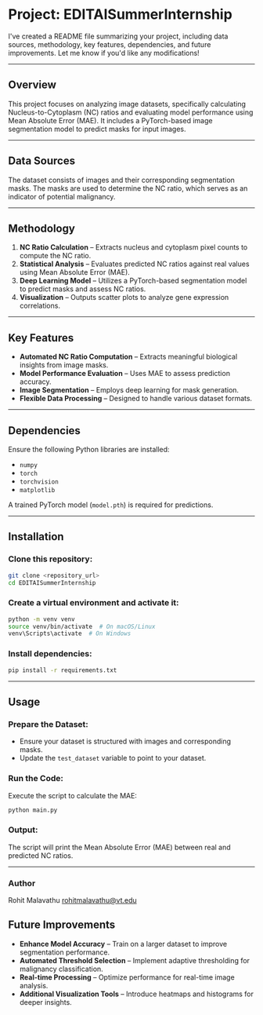 # **Project: EDITAISummerInternship**  

I've created a README file summarizing your project, including data sources, methodology, key features, dependencies, and future improvements. Let me know if you'd like any modifications!  

---

## **Overview**  
This project focuses on analyzing image datasets, specifically calculating Nucleus-to-Cytoplasm (NC) ratios and evaluating model performance using Mean Absolute Error (MAE). It includes a PyTorch-based image segmentation model to predict masks for input images.  

---

## **Data Sources**  
The dataset consists of images and their corresponding segmentation masks. The masks are used to determine the NC ratio, which serves as an indicator of potential malignancy.  

---

## **Methodology**  
1. **NC Ratio Calculation** – Extracts nucleus and cytoplasm pixel counts to compute the NC ratio.  
2. **Statistical Analysis** – Evaluates predicted NC ratios against real values using Mean Absolute Error (MAE).  
3. **Deep Learning Model** – Utilizes a PyTorch-based segmentation model to predict masks and assess NC ratios.  
4. **Visualization** – Outputs scatter plots to analyze gene expression correlations.  

---

## **Key Features**  
- **Automated NC Ratio Computation** – Extracts meaningful biological insights from image masks.  
- **Model Performance Evaluation** – Uses MAE to assess prediction accuracy.  
- **Image Segmentation** – Employs deep learning for mask generation.  
- **Flexible Data Processing** – Designed to handle various dataset formats.  

---

## **Dependencies**  
Ensure the following Python libraries are installed:  
- `numpy`  
- `torch`  
- `torchvision`  
- `matplotlib`  

A trained PyTorch model (`model.pth`) is required for predictions.  

---

## **Installation**  

### **Clone this repository:**  
```sh
git clone <repository_url>
cd EDITAISummerInternship
```  

### **Create a virtual environment and activate it:**  
```sh
python -m venv venv  
source venv/bin/activate  # On macOS/Linux  
venv\Scripts\activate  # On Windows  
```  

### **Install dependencies:**  
```sh
pip install -r requirements.txt  
```  

---

## **Usage**  

### **Prepare the Dataset:**  
- Ensure your dataset is structured with images and corresponding masks.  
- Update the `test_dataset` variable to point to your dataset.  

### **Run the Code:**  
Execute the script to calculate the MAE:  
```sh
python main.py  
```  

### **Output:**  
The script will print the Mean Absolute Error (MAE) between real and predicted NC ratios.  

---

### **Author**  
Rohit Malavathu 
rohitmalavathu@vt.edu

## **Future Improvements**  
- **Enhance Model Accuracy** – Train on a larger dataset to improve segmentation performance.  
- **Automated Threshold Selection** – Implement adaptive thresholding for malignancy classification.  
- **Real-time Processing** – Optimize performance for real-time image analysis.  
- **Additional Visualization Tools** – Introduce heatmaps and histograms for deeper insights.  
